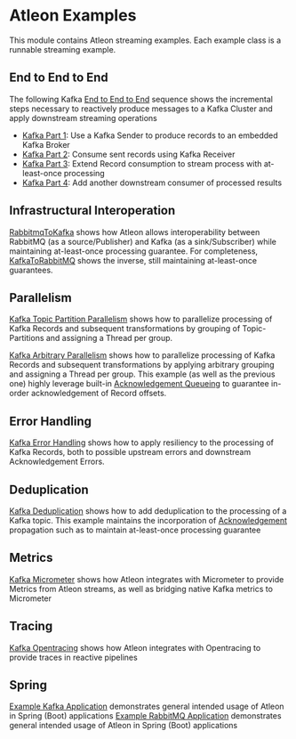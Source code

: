 # Atleon Examples
This module contains Atleon streaming examples. Each example class is a runnable streaming example.

## End to End to End
The following Kafka [End to End to End](core/src/main/java/io/atleon/examples/endtoendtoend) sequence shows the incremental steps necessary to reactively produce messages to a Kafka Cluster and apply downstream streaming operations
- [Kafka Part 1](core/src/main/java/io/atleon/examples/endtoendtoend/KafkaPart1.java): Use a Kafka Sender to produce records to an embedded Kafka Broker
- [Kafka Part 2](core/src/main/java/io/atleon/examples/endtoendtoend/KafkaPart2.java): Consume sent records using Kafka Receiver
- [Kafka Part 3](core/src/main/java/io/atleon/examples/endtoendtoend/KafkaPart3.java): Extend Record consumption to stream process with at-least-once processing
- [Kafka Part 4](core/src/main/java/io/atleon/examples/endtoendtoend/KafkaPart4.java): Add another downstream consumer of processed results

## Infrastructural Interoperation
[RabbitmqToKafka](core/src/main/java/io/atleon/examples/infrastructuralinteroperability/RabbitMQToKafka.java) shows how Atleon allows interoperability between RabbitMQ (as a source/Publisher) and Kafka (as a sink/Subscriber) while maintaining at-least-once processing guarantee. For completeness, [KafkaToRabbitMQ](core/src/main/java/io/atleon/examples/infrastructuralinteroperability/KafkaToRabbitMQ.java) shows the inverse, still maintaining at-least-once guarantees.

## Parallelism
[Kafka Topic Partition Parallelism](core/src/main/java/io/atleon/examples/parallelism/KafkaTopicPartitionParallelism.java) shows how to parallelize processing of Kafka Records and subsequent transformations by grouping of Topic-Partitions and assigning a Thread per group.
 
[Kafka Arbitrary Parallelism](core/src/main/java/io/atleon/examples/parallelism/KafkaArbitraryParallelism.java) shows how to parallelize processing of Kafka Records and subsequent transformations by applying arbitrary grouping and assigning a Thread per group. This example (as well as the previous one) highly leverage built-in [Acknowledgement Queueing](../core/src/main/java/io/atleon/core/AloQueueingSubscriber.java) to guarantee in-order acknowledgement of Record offsets.

## Error Handling
[Kafka Error Handling](core/src/main/java/io/atleon/examples/errorhandling/KafkaErrorHandling.java) shows how to apply resiliency to the processing of Kafka Records, both to possible upstream errors and downstream Acknowledgement Errors.

## Deduplication
[Kafka Deduplication](core/src/main/java/io/atleon/examples/deduplication/KafkaDeduplication.java) shows how to add deduplication to the processing of a Kafka topic. This example maintains the incorporation of [Acknowledgement](../core/src/main/java/io/atleon/core/Alo.java) propagation such as to maintain at-least-once processing guarantee

## Metrics
[Kafka Micrometer](core/src/main/java/io/atleon/examples/metrics/KafkaMicrometer.java) shows how Atleon integrates with Micrometer to provide Metrics from Atleon streams, as well as bridging native Kafka metrics to Micrometer

## Tracing
[Kafka Opentracing](core/src/main/java/io/atleon/examples/tracing/KafkaOpentracing.java) shows how Atleon integrates with Opentracing to provide traces in reactive pipelines

## Spring
[Example Kafka Application](spring/src/main/java/io/atleon/examples/spring/kafka/ExampleKafkaApplication.java) demonstrates general intended usage of Atleon in Spring (Boot) applications
[Example RabbitMQ Application](spring/src/main/java/io/atleon/examples/spring/rabbitmq/ExampleRabbitMQApplication.java) demonstrates general intended usage of Atleon in Spring (Boot) applications